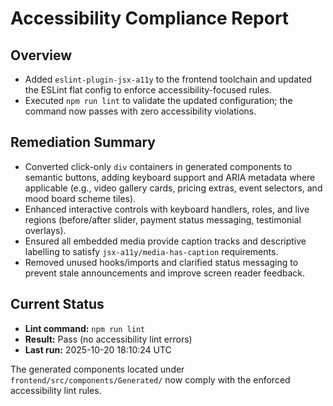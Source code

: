 # Accessibility Compliance Report

## Overview
- Added `eslint-plugin-jsx-a11y` to the frontend toolchain and updated the ESLint flat config to enforce accessibility-focused rules.
- Executed `npm run lint` to validate the updated configuration; the command now passes with zero accessibility violations.

## Remediation Summary
- Converted click-only `div` containers in generated components to semantic buttons, adding keyboard support and ARIA metadata where applicable (e.g., video gallery cards, pricing extras, event selectors, and mood board scheme tiles).
- Enhanced interactive controls with keyboard handlers, roles, and live regions (before/after slider, payment status messaging, testimonial overlays).
- Ensured all embedded media provide caption tracks and descriptive labelling to satisfy `jsx-a11y/media-has-caption` requirements.
- Removed unused hooks/imports and clarified status messaging to prevent stale announcements and improve screen reader feedback.

## Current Status
- **Lint command:** `npm run lint`
- **Result:** Pass (no accessibility lint errors)
- **Last run:** 2025-10-20 18:10:24 UTC

The generated components located under `frontend/src/components/Generated/` now comply with the enforced accessibility lint rules.
